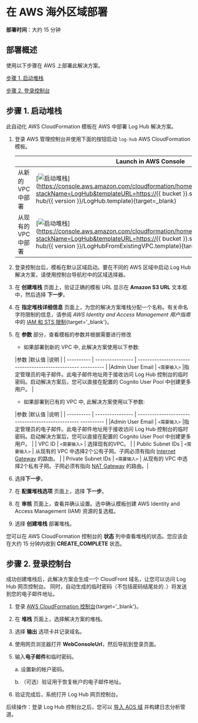 # 在 AWS 海外区域部署

**部署时间**：大约 15 分钟

## 部署概述

使用以下步骤在 AWS 上部署此解决方案。

[步骤 1. 启动堆栈](#1)

[步骤 2. 登录控制台](#2)

## 步骤 1. 启动堆栈

此自动化 AWS CloudFormation 模板在 AWS 中部署 Log Hub 解决方案。

1. 登录 AWS 管理控制台并使用下面的按钮启动 `log-hub` AWS CloudFormation 模板。

    |                           | Launch in AWS Console                                        |
    | ------------------------- | ------------------------------------------------------------ |
    | 从新的 VPC 中部署           | [![启动堆栈](../../images/launch-stack.png)](https://console.aws.amazon.com/cloudformation/home#/stacks/create/template?stackName=LogHub&templateURL=https://{{ bucket }}.s3.amazonaws.com/log-hub/{{ version }}/LogHub.template){target=_blank} |
    | 从现有的 VPC 中部署         | [![启动堆栈](../../images/launch-stack.png)](https://console.aws.amazon.com/cloudformation/home#/stacks/create/template?stackName=LogHub&templateURL=https://{{ bucket }}.s3.amazonaws.com/log-hub/{{ version }}/LogHubFromExistingVPC.template){target=_blank} |

2. 登录控制台后，模板在默认区域启动。要在不同的 AWS 区域中启动 Log Hub 解决方案，请使用控制台导航栏中的区域选择器。

3. 在 **创建堆栈** 页面上，验证正确的模板 URL 显示在 **Amazon S3 URL** 文本框中，然后选择 **下一步**。

4. 在 **指定堆栈详细信息** 页面上，为您的解决方案堆栈分配一个名称。有关命名字符限制的信息，请参阅 *AWS Identity and Access Management 用户指南*中的 [IAM 和 STS 限制](https://docs.aws.amazon.com/IAM/latest/UserGuide/reference_iam-limits.html){target='_blank'}。

5. 在 **参数** 部分，查看模板的参数并根据需要进行修改

      - 如果部署到新的 VPC 中, 此解决方案使用以下参数:

    |参数 |默认值 |说明 |
    | ---------- | ---------------- | ------------------------------------------------- ---------- |
    |Admin User Email | `<需要输入>` |指定管理员的电子邮件。此电子邮件地址用于接收访问 Log Hub 控制台的临时密码。启动解决方案后，您可以直接在配置的 Cognito User Pool 中创建更多用户。 |

      - 如果部署到已有的 VPC 中, 此解决方案使用以下参数:

    |参数 |默认值 |说明 |
    | ---------- | ---------------- | ------------------------------------------------- ---------- |
    |Admin User Email | `<需要输入>` |指定管理员的电子邮件。此电子邮件地址用于接收访问 Log Hub 控制台的临时密码。启动解决方案后，您可以直接在配置的 Cognito User Pool 中创建更多用户。 |
    | VPC ID | `<需要输入>` | 选择现有的VPC。 |
    | Public Subnet IDs | `<需要输入>` | 从现有的 VPC 中选择2个公有子网。子网必须有指向 [Internet Gateway][IGW] 的路由。 |
    | Private Subnet IDs | `<需要输入>` | 从现有的 VPC 中选择2个私有子网。子网必须有指向 [NAT Gateway][NAT] 的路由。|

6. 选择**下一步**。

7. 在 **配置堆栈选项** 页面上，选择 **下一步**。

8. 在 **审核** 页面上，查看并确认设置。选中确认模板创建 AWS Identity and Access Management (IAM) 资源的复选框。

9. 选择 **创建堆栈** 部署堆栈。

您可以在 AWS CloudFormation 控制台的 **状态** 列中查看堆栈的状态。您应该会在大约 15 分钟内收到 **CREATE_COMPLETE** 状态。

## 步骤 2. 登录控制台

成功创建堆栈后，此解决方案会生成一个 CloudFront 域名，让您可以访问 Log Hub 网页控制台。
同时，自动生成的临时密码（不包括密码结尾处的`.`）将发送到您的电子邮件地址。

1. 登录 [AWS CloudFormation 控制台](https://console.aws.amazon.com/cloudformation/){target='_blank'}。

2. 在 **堆栈** 页面上，选择解决方案的堆栈。

3. 选择 **输出** 选项卡并记录域名。

4. 使用网页浏览器打开 **WebConsoleUrl**，然后导航到登录页面。

5. 输入**电子邮件**和临时密码。

    a. 设置新的帐户密码。

    b. （可选）验证用于恢复帐户的电子邮件地址。

6. 验证完成后，系统打开 Log Hub 网页控制台。

后续操作：登录 Log Hub 控制台之后，您可以 [导入 AOS 域](../domains/import.md) 并构建日志分析管道。



[NAT]: https://docs.aws.amazon.com/vpc/latest/userguide/vpc-nat-gateway.html
[IGW]: https://docs.aws.amazon.com/vpc/latest/userguide/VPC_Internet_Gateway.html